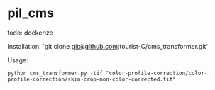 # pil_cms
 
todo:
dockerize

Installation:
`git clone git@github.com:tourist-C/cms_transformer.git'

Usage:

`python cms_transformer.py -tif "color-profile-correction/color-profile-correction/skin-crop-non-color-corrected.tif"`
